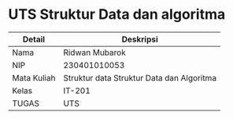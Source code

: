 # UTS Struktur Data dan algoritma

| Detail        | Deskripsi |
| -----------   | ----------- |
| Nama          | Ridwan Mubarok       |
| NIP           | 230401010053        |
| Mata Kuliah   | Struktur data Struktur Data dan Algoritma        |
| Kelas         | IT-201   |
| TUGAS         | UTS   |

